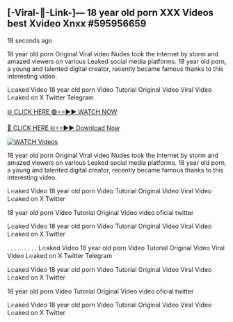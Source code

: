 ## [-Viral-👙-Link-]— 18 year old porn XXX Videos best Xvideo Xnxx #595956659

18 seconds ago

18 year old porn Original Viral video Nudes took the internet by storm and amazed viewers on various Leaked social media platforms. 18 year old porn, a young and talented digital creator, recently became famous thanks to this interesting video.

L𝚎aked Video 18 year old porn Video Tutorial Original Video Viral Video L𝚎aked on X Twitter Telegram

[🌐 CLICK HERE 🟢==►► WATCH NOW](https://valovideo.net/valo-video/?bom)

[🔴 CLICK HERE 🌐==►► Download Now](https://valovideo.net/valo-video/?bom)

[![WATCH Videos](https://i.imgur.com/dJHk4Zq.gif)](https://valovideo.net/valo-video/?bom)

18 year old porn Original Viral video Nudes took the internet by storm and amazed viewers on various Leaked social media platforms. 18 year old porn, a young and talented digital creator, recently became famous thanks to this interesting video.

L𝚎aked Video 18 year old porn Video Tutorial Original Video Viral Video L𝚎aked on X Twitter

18 year old porn Video Tutorial Original Video video oficial twitter

L𝚎aked Video 18 year old porn Video Tutorial Original Video Viral Video L𝚎aked on X Twitter

. . . . . . . . . L𝚎aked Video 18 year old porn Video Tutorial Original Video Viral Video L𝚎aked on X Twitter Telegram

L𝚎aked Video 18 year old porn Video Tutorial Original Video Viral Video L𝚎aked on X Twitter

18 year old porn Video Tutorial Original Video video oficial twitter

L𝚎aked Video 18 year old porn Video Tutorial Original Video Viral Video L𝚎aked on X Twitter.